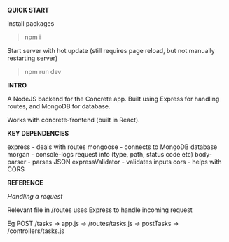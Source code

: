 **QUICK START**

install packages

>npm i

Start server with hot update
(still requires page reload, but not manually restarting server)

>npm run dev


**INTRO**

A NodeJS backend for the Concrete app. Built using Express for handling routes, and MongoDB for database. 

Works with concrete-frontend (built in React).

**KEY DEPENDENCIES**

express - deals with routes
mongoose - connects to MongoDB database
morgan - console-logs request info (type, path, status code etc)
body-parser - parses JSON
expressValidator - validates inputs
cors - helps with CORS

**REFERENCE**

*Handling a request*

Relevant file in /routes uses Express to handle incoming request

Eg POST /tasks -> app.js -> /routes/tasks.js -> postTasks -> /controllers/tasks.js